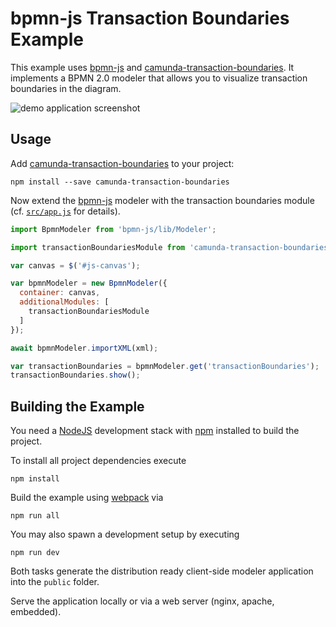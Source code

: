 # bpmn-js Transaction Boundaries Example

This example uses [bpmn-js](https://github.com/bpmn-io/bpmn-js) and [camunda-transaction-boundaries](https://github.com/bpmn-io/camunda-transaction-boundaries). It implements a BPMN 2.0 modeler that allows you to visualize transaction boundaries in the diagram.

![demo application screenshot](docs/screenshot.png "Screenshot of the modeler + transaction boundaries example")


## Usage

Add [camunda-transaction-boundaries](https://github.com/bpmn-io/camunda-transaction-boundaries) to your project:

```
npm install --save camunda-transaction-boundaries
```

Now extend the [bpmn-js](https://github.com/bpmm-io/bpmn-js) modeler with the transaction boundaries module (cf. [`src/app.js`](src/app.js#L14) for details).

```javascript
import BpmnModeler from 'bpmn-js/lib/Modeler';

import transactionBoundariesModule from 'camunda-transaction-boundaries';

var canvas = $('#js-canvas');

var bpmnModeler = new BpmnModeler({
  container: canvas,
  additionalModules: [
    transactionBoundariesModule
  ]
});

await bpmnModeler.importXML(xml);

var transactionBoundaries = bpmnModeler.get('transactionBoundaries');
transactionBoundaries.show();

```


## Building the Example

You need a [NodeJS](http://nodejs.org) development stack with [npm](https://npmjs.org) installed to build the project.

To install all project dependencies execute

```
npm install
```

Build the example using [webpack](https://webpack.js.org/) via

```
npm run all
```

You may also spawn a development setup by executing

```
npm run dev
```

Both tasks generate the distribution ready client-side modeler application into the `public` folder.

Serve the application locally or via a web server (nginx, apache, embedded).
